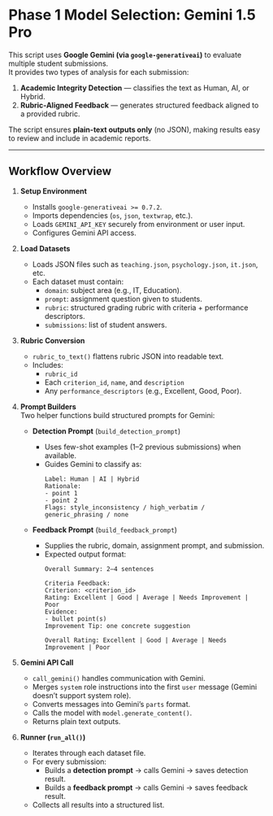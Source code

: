 # Phase 1 Model Selection: Gemini 1.5 Pro

This script uses **Google Gemini (via `google-generativeai`)** to evaluate multiple student submissions.  
It provides two types of analysis for each submission:

1. **Academic Integrity Detection** — classifies the text as Human, AI, or Hybrid.  
2. **Rubric-Aligned Feedback** — generates structured feedback aligned to a provided rubric.  

The script ensures **plain-text outputs only** (no JSON), making results easy to review and include in academic reports.

---

## Workflow Overview

1. **Setup Environment**  
   - Installs `google-generativeai >= 0.7.2`.  
   - Imports dependencies (`os`, `json`, `textwrap`, etc.).  
   - Loads `GEMINI_API_KEY` securely from environment or user input.  
   - Configures Gemini API access.  

2. **Load Datasets**  
   - Loads JSON files such as `teaching.json`, `psychology.json`, `it.json`, etc.  
   - Each dataset must contain:
     - `domain`: subject area (e.g., IT, Education).  
     - `prompt`: assignment question given to students.  
     - `rubric`: structured grading rubric with criteria + performance descriptors.  
     - `submissions`: list of student answers.  

3. **Rubric Conversion**  
   - `rubric_to_text()` flattens rubric JSON into readable text.  
   - Includes:
     - `rubric_id`  
     - Each `criterion_id`, `name`, and `description`  
     - Any `performance_descriptors` (e.g., Excellent, Good, Poor).  

4. **Prompt Builders**  
   Two helper functions build structured prompts for Gemini:  

   - **Detection Prompt** (`build_detection_prompt`)  
     - Uses few-shot examples (1–2 previous submissions) when available.  
     - Guides Gemini to classify as:
       ```
       Label: Human | AI | Hybrid
       Rationale:
       - point 1
       - point 2
       Flags: style_inconsistency / high_verbatim / generic_phrasing / none
       ```

   - **Feedback Prompt** (`build_feedback_prompt`)  
     - Supplies the rubric, domain, assignment prompt, and submission.  
     - Expected output format:
       ```
       Overall Summary: 2–4 sentences

       Criteria Feedback:
       Criterion: <criterion_id>
       Rating: Excellent | Good | Average | Needs Improvement | Poor
       Evidence:
       - bullet point(s)
       Improvement Tip: one concrete suggestion

       Overall Rating: Excellent | Good | Average | Needs Improvement | Poor
       ```

5. **Gemini API Call**  
   - `call_gemini()` handles communication with Gemini.  
   - Merges `system` role instructions into the first `user` message (Gemini doesn’t support system role).  
   - Converts messages into Gemini’s `parts` format.  
   - Calls the model with `model.generate_content()`.  
   - Returns plain text outputs.  

6. **Runner (`run_all()`)**  
   - Iterates through each dataset file.  
   - For every submission:
     - Builds a **detection prompt** → calls Gemini → saves detection result.  
     - Builds a **feedback prompt** → calls Gemini → saves feedback result.  
   - Collects all results into a structured list.  


